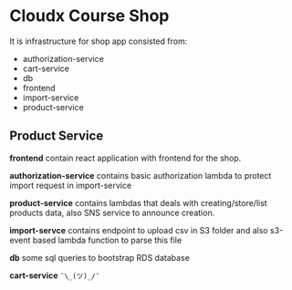 # Cloudx Course Shop

It is infrastructure for shop app consisted from: 

  - authorization-service
  - cart-service
  - db
  - frontend
  - import-service
  - product-service

## Product Service

**frontend** contain react application with frontend for the shop.

**authorization-service** contains basic authorization lambda to protect import request in import-service

**product-service** contains lambdas that deals with creating/store/list products data, also SNS service to announce creation.

**import-servce** contains endpoint to upload csv in S3 folder and also s3-event based lambda function to parse this file

**db** some sql queries to bootstrap RDS database 

**cart-service** `¯\_(ツ)_/¯`


